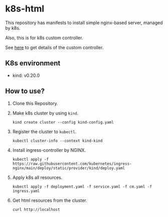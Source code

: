 # k8s-html
This repository has manifests to install simple nginx-based server, managed by k8s.

Also, this is for k8s custom controller.

See [here]() to get details of the custom controller.

## K8s environment
- kind: v0.20.0

## How to use?
1. Clone this Repository.

2. Make k8s cluster by using `kind`.
   ```shell
   kind create cluster --config kind-config.yaml
   ```

3. Register the cluster to `kubectl`.
   ```shell
   kubectl cluster-info --context kind-kind
   ```

4. Install ingress-controller by NGINX.
   ```shell
   kubectl apply -f https://raw.githubusercontent.com/kubernetes/ingress-nginx/main/deploy/static/provider/kind/deploy.yaml
   ```

5. Apply k8s all resources.
   ```shell
   kubectl apply -f deployment.yaml -f service.yaml -f cm.yaml -f ingress.yaml
   ```

6. Get html resources from the cluster.
   ```shell
   curl http://localhost
   ```